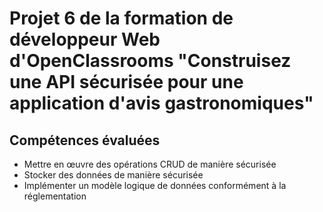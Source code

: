 # Projet 6 de la formation de développeur Web d'OpenClassrooms "Construisez une API sécurisée pour une application d'avis gastronomiques"

## Compétences évaluées
- Mettre en œuvre des opérations CRUD de manière sécurisée
- Stocker des données de manière sécurisée
- Implémenter un modèle logique de données conformément à la réglementation

